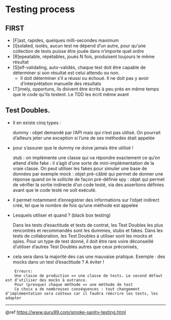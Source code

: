 # Testing process

FIRST
---
* [F]ast, rapides, quelques milli-secondes maximum
* [I]solated, isolés, aucun test ne dépend d’un autre, pour qu’une collection de tests puisse être jouée dans n’importe quel ordre
* [R]epeatable, répétables, joués N fois, produisent toujours le même résultat
* [S]elf-validating, auto-validés, chaque test doit être capable de déterminer si son résultat est celui attendu ou non.
  - Il doit déterminer s’il a réussi ou échoué. Il ne doit pas y avoir d’interprétation manuelle des résultats
* [T]imely, opportuns, ils doivent être écrits à peu près en même temps que le code qu’ils testent. Le TDD les écrit même avant

Test Doubles.
---
* Il en existe cinq types :

    dummy : objet demandé par l’API mais qui n’est pas utilisé. On pourrait d’ailleurs jeter une exception si l’une de ses méthodes était appelée

* pour s’assurer que le dummy ne doive jamais être utilisé !

    stub : on implémente une classe qui va répondre exactement ce qu’on attend d’elle
    fake : il s’agit d’une sorte de mini-implémentation de la vraie classe. On peut utiliser les fakes pour simuler une base de données par exemple
    mock : objet pré-câblé qui permet de donner une réponse quand on le sollicite de façon pré-définie
    spy : objet qui permet de vérifier la sortie indirecte d’un code testé, via des assertions définies avant que le code testé ne soit exécuté.

* Il permet notamment d’enregistrer des informations sur l’objet indirect créé, tel que le nombre de fois qu’une méthode est appelée

* Lesquels utiliser et quand ? (black box testing)

    Dans les tests d’exactitude et tests de contrat, les Test Doubles les plus rencontrés et recommandés sont les dummies, stubs et fakes.
    Dans les tests de collaboration, les Test Doubles à utiliser sont les mocks et spies.
    Pour un type de test donné, il doit être rare voire déconseillé d’utiliser d’autres Test Doubles autres que ceux préconisés,

* cela sera dans la majorité des cas une mauvaise pratique.
Exemple : des mocks dans un test d’exactitude ? A éviter !

```
    Erreurs:
    Une classe de production => une classe de tests. Le second défaut est d’utiliser des mocks à outrance.
    Pour (presque) chaque méthode => une méthode de test
    Ce choix a de nombreuses conséquences : tout changement d’implémentation sera coûteux car il faudra réécrire les tests, les adapter
```
---
@ref
    https://www.guru99.com/smoke-sanity-testing.html

